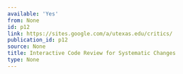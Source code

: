 ```yaml
---
available: 'Yes'
from: None
id: p12
link: https://sites.google.com/a/utexas.edu/critics/
publication_id: p12
source: None
title: Interactive Code Review for Systematic Changes
type: None
---
```


